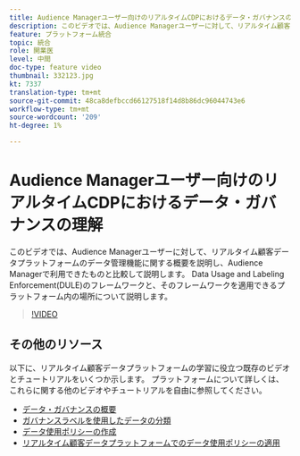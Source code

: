 ```yaml
---
title: Audience Managerユーザー向けのリアルタイムCDPにおけるデータ・ガバナンスの理解
description: このビデオでは、Audience Managerユーザーに対して、リアルタイム顧客データプラットフォームのデータ管理機能に関する概要を説明し、Audience Managerで利用できたものと比較して説明します。 Data Usage and Labeling Enforcement(DULE)のフレームワークと、そのフレームワークを適用できるプラットフォーム内の場所について説明します。
feature: プラットフォーム統合
topic: 統合
role: 開業医
level: 中間
doc-type: feature video
thumbnail: 332123.jpg
kt: 7337
translation-type: tm+mt
source-git-commit: 48ca8defbccd66127518f14d8b86dc96044743e6
workflow-type: tm+mt
source-wordcount: '209'
ht-degree: 1%

---
```



# Audience Managerユーザー向けのリアルタイムCDPにおけるデータ・ガバナンスの理解

このビデオでは、Audience Managerユーザーに対して、リアルタイム顧客データプラットフォームのデータ管理機能に関する概要を説明し、Audience Managerで利用できたものと比較して説明します。 Data Usage and Labeling Enforcement(DULE)のフレームワークと、そのフレームワークを適用できるプラットフォーム内の場所について説明します。

>[!VIDEO](https://video.tv.adobe.com/v/332123/?quality=12&learn=on)

## その他のリソース

以下に、リアルタイム顧客データプラットフォームの学習に役立つ既存のビデオとチュートリアルをいくつか示します。 プラットフォームについて詳しくは、これらに関する他のビデオやチュートリアルを自由に参照してください。

* [データ・ガバナンスの概要](https://experienceleague.adobe.com/docs/platform-learn/tutorials/data-governance/understanding-data-governance.html?lang=en#data-governance)
* [ガバナンスラベルを使用したデータの分類](https://experienceleague.adobe.com/docs/platform-learn/tutorials/data-governance/classify-data-using-governance-labels.html?lang=en#data-governance)
* [データ使用ポリシーの作成](https://experienceleague.adobe.com/docs/platform-learn/tutorials/data-governance/create-data-usage-policies.html?lang=en#data-governance)
* [リアルタイム顧客データプラットフォームでのデータ使用ポリシーの適用](https://experienceleague.adobe.com/docs/platform-learn/tutorials/data-governance/enforce-data-usage-policies-in-real-time-cdp.html?lang=en#data-governance)
